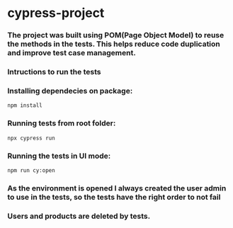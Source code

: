 # cypress-project

### The project was built using POM(Page Object Model) to reuse the methods in the tests. This helps reduce code duplication and improve test case management.

### Intructions to run the tests

### Installing dependecies on package:

`npm install`

### Running tests from root folder:

`npx cypress run`


### Running the tests in UI mode:

`npm run cy:open`

### As the environment is opened I always created the user admin to use in the tests, so the tests have the right order to not fail
### Users and products are deleted by tests.





